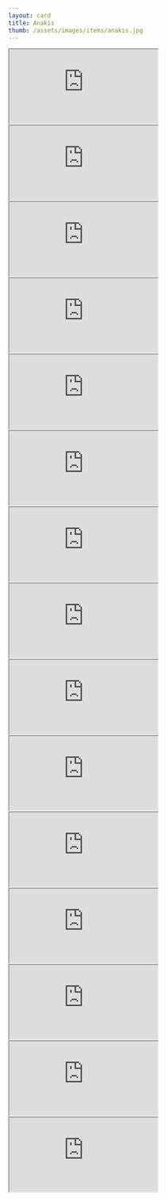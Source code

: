 ```yaml
---
layout: card
title: Anakis
thumb: /assets/images/items/anakis.jpg
---
```

<iframe src="http://magic-items.herokuapp.com/item/embed/hk622bd"></iframe>
<iframe src="http://magic-items.herokuapp.com/item/embed/7w3hzfh"></iframe>
<iframe src="http://magic-items.herokuapp.com/item/embed/oy4xh2q"></iframe>
<iframe src="http://magic-items.herokuapp.com/item/embed/kpilelq"></iframe>
<iframe src="http://magic-items.herokuapp.com/item/embed/yrxrudf"></iframe>

<iframe src="http://magic-items.herokuapp.com/item/embed/7atwrqw"></iframe>
<iframe src="http://magic-items.herokuapp.com/item/embed/blck6nn"></iframe>
<iframe src="http://magic-items.herokuapp.com/item/embed/uugtgpu"></iframe>
<iframe src="http://magic-items.herokuapp.com/item/embed/t6se56t"></iframe>
<iframe src="http://magic-items.herokuapp.com/item/embed/gumstji"></iframe>

<iframe src="http://magic-items.herokuapp.com/item/embed/4kzsqkq"></iframe>
<iframe src="http://magic-items.herokuapp.com/item/embed/gqpn4zs"></iframe>
<iframe src="http://magic-items.herokuapp.com/item/embed/5vzurzy"></iframe>
<iframe src="http://magic-items.herokuapp.com/item/embed/yjifrdc"></iframe>
<iframe src="http://magic-items.herokuapp.com/item/embed/3sjet25"></iframe>
